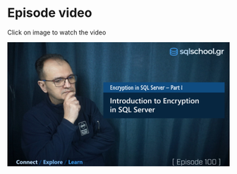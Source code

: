 # Episode video

Click on image to watch the video

[![Watch the video](./ytimage.png)](https://youtu.be/TGYeNqAw8Zo)
